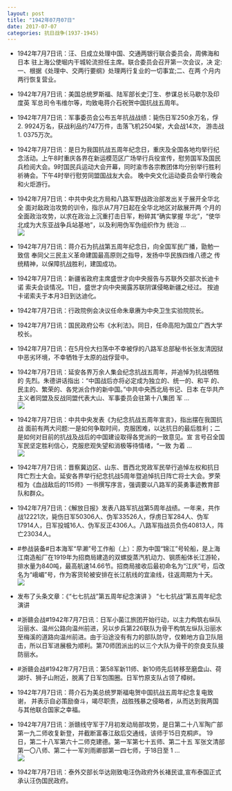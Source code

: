 ```yaml
---
layout: post
title: "1942年07月07日"
date: 2017-07-07
categories: 抗日战争(1937-1945)
---
```


<meta name="referrer" content="no-referrer" />

- 1942年7月7日讯：汪、日成立处理中国、交通两银行联合委员会，周佛海和日本 驻上海公使堀内干城轮流担任主席。联合委员会召开第一次会议，决 定:一、根据《处理中、交两行要纲》处理两行复业的一切事宜;二、在两 个月内两行恢复营业。 

- 1942年7月7日讯：美国总统罗斯福、陆军部长史汀生、参谋总长马歇尔及印度英 军总司令韦维尔等，均致电蒋介石祝贺中国抗战五周年。 

- 1942年7月7日讯：军事委员会公布五年抗战战绩：毙伤日军250余万名，俘 2. 9924万名，获战利品约747万件，击落飞机2504架，大会战14次， 游击战1. 0375万次。 

- 1942年7月7日讯：是日为我国抗战五周年纪念日，重庆及全国各地均举行纪念活动。上午8时重庆各界在新运模范区广场举行兵役宣传，慰劳国军及国民兵检阅大会。9时国民兵运动大会开幕，同时渝市各宗教团体均分别举行胜利祈祷会。下午4时举行慰劳同盟国战友大会。 晚中央文化运动委员会举行晚会和火炬游行。 

- 1942年7月7日讯：中共中央北方局和八路军野战政治部发出关于展开全华北全 面对敌政治攻势的训令，指示从7月7日起在全华北地区对敌展开两 个月的全面政治攻势，以求在政治上沉重打击日军，粉碎其“确实掌握 华北”，“使华北成为大东亚战争兵站基地”，以及利用伪军伪组织作为 统治 ... <br/><img src="https://wx1.sinaimg.cn/large/aca367d8ly1fhbiw7jof0j20c80903yj.jpg" />

- 1942年7月7日讯：蒋介石为抗战第五周年纪念日，向全国军民广播，勖勉一致信 奉同父三民主义革命建国最高原则之指导，发扬中华民族四维八德之 传统精神，以保障抗战胜利，建国成功。 

- 1942年7月7日讯：新疆省政府主席盛世才向中央报告与苏联外交部次长迪卡诺 索夫会谈情况。11日，盛世才向中央揭露苏联阴谋侵略新疆之经过。 按迪卡诺索夫于本月3日到达迪化。 

- 1942年7月7日讯：行政院例会决议任命朱章赓为中央卫生实验院院长。 

- 1942年7月7日讯：国民政府公布《水利法》。同日，任命高阳为国立广西大学 校长。 

- 1942年7月7日讯：在5月份大扫荡中不幸被俘的八路军总部秘书长张友清因狱中恶劣环境，不幸牺牲于太原的战俘营中。 

- 1942年7月7日讯：延安各界万余人集会纪念抗战五周年，并追悼为抗战牺牲的 先烈。朱德讲话指出：“中国战后亦将必定成为独立的、统一的、和平 的、民主的、繁荣的、各党派合作的新中国。”中共中央西北局书记、日本 在华共产主义者同盟及反战同盟代表大山、军事委员会驻第十八集团 军 ... <br/><img src="https://wx1.sinaimg.cn/large/aca367d8ly1fhba7wezu8j20c809zwej.jpg" />

- 1942年7月7日讯：中共中央发表《为纪念抗战五周年宣言》，指出摆在我国抗战 面前有两大问题:一是如何争取时间，克服困难，以达抗日的最后胜利；二是如何对目前的抗战及战后的中国建设取得各党派的一致意见。宣 言号召全国军民坚定胜利信心，克服悲观失望和消极等待情绪，“一致 为着 ... <br/><img src="https://wx4.sinaimg.cn/large/aca367d8ly1fhb8hhwlmyj20c80ftdg3.jpg" />

- 1942年7月7日讯：晋察冀边区、山东、晋西北党政军民举行追悼左权和抗日阵亡烈士大会。延安各界举行纪念抗战5周年暨追悼抗日阵亡将士大会。罗荣桓为《血战敌后的115师》一书撰写序言，强调要以八路军的英勇事迹教育部队和群众。 

- 1942年7月7日讯：《解放日报》发表八路军抗战第5周年战绩。一年来，共作战12221次，毙伤日军50306人、伪军33526人，俘虏日军284人、伪军17914人，日军投城16人、伪军反正4306人。八路军指战员负伤40813人，阵亡23034人。 

- #参战装备#日本海军“早濑”号工作船（上）：原为中国“锦江”号轮船，是上海江南造船厂在1919年为招商局建造的双螺旋蒸汽机动力、钢质船体长江游轮，排水量为840吨，最高航速14.66节。招商局接收后最初命名为“江庆”号，后改名为“峨嵋”号，作为客货轮被安排在长江航线的宜渝线，往返周期为十天。 <br/><img src="https://wx4.sinaimg.cn/large/aca367d8ly1fhb3acmj28j20j609twfy.jpg" />

- 发布了头条文章：《“七七抗战”第五周年纪念演讲  》 “七七抗战”第五周年纪念演讲 

- #浙赣会战#1942年7月7日讯：日军小菌江旅团开始行动，以主力构筑右纵队沿丽水、温州公路向温州前进，另以步兵第226联队为骨干构筑左纵队沿丽水至梅溪的道路向温州前进。由于沿途没有有力的部队防守，仅赖地方自卫队阻击，所以日军进展极为顺利。第70师团派出的以三个大队为骨干的奈良支队接防丽水。 

- #浙赣会战#1942年7月7日讯：第58军新11师、新10师先后转移至磨盘山、荷湖圩、狮子山附近，脱离了日军包围圈。日军竹原支队占领了樟树。 

- 1942年7月7日讯：蒋介石为美总统罗斯福电贺中国抗战五周年纪念复电致谢， 并表示自必策励奋斗，竭尽职责，战胜残暴之侵略者，从而达到我两国 与其他联合国家之幸福。 

- 1942年7月7日讯：浙赣线守军于7月初发动局部攻势，是日第二十八军陶广部 第一九二师收复新登，并截断富春江敌后交通线，该师于15日克桐庐。 19日，第二十八军第六十二师克建德。第一军第七十五师、第二十五 军张文清部第一〇八师、第二十一军刘雨卿部第一四七师，于18日至 1 ... <br/><img src="https://wx4.sinaimg.cn/large/aca367d8ly1fhawbxnnpxj20c809z74d.jpg" />

- 1942年7月7日讯：泰外交部长华达刚致电汪伪政府外长褚民谊,宣布泰国正式 承认汪伪国民政府。 

